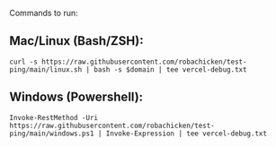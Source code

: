 Commands to run:

## Mac/Linux (Bash/ZSH):
    curl -s https://raw.githubusercontent.com/robachicken/test-ping/main/linux.sh | bash -s $domain | tee vercel-debug.txt

## Windows (Powershell): 
    Invoke-RestMethod -Uri https://raw.githubusercontent.com/robachicken/test-ping/main/windows.ps1 | Invoke-Expression | tee vercel-debug.txt
